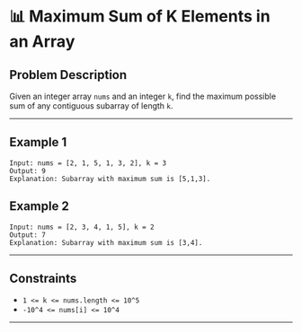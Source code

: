 # 📊 Maximum Sum of K Elements in an Array

## Problem Description

Given an integer array `nums` and an integer `k`, find the maximum possible sum of any contiguous subarray of length `k`.

---

## Example 1

```
Input: nums = [2, 1, 5, 1, 3, 2], k = 3
Output: 9
Explanation: Subarray with maximum sum is [5,1,3].
```

## Example 2

```
Input: nums = [2, 3, 4, 1, 5], k = 2
Output: 7
Explanation: Subarray with maximum sum is [3,4].
```

---

## Constraints

- `1 <= k <= nums.length <= 10^5`
- `-10^4 <= nums[i] <= 10^4`

---
